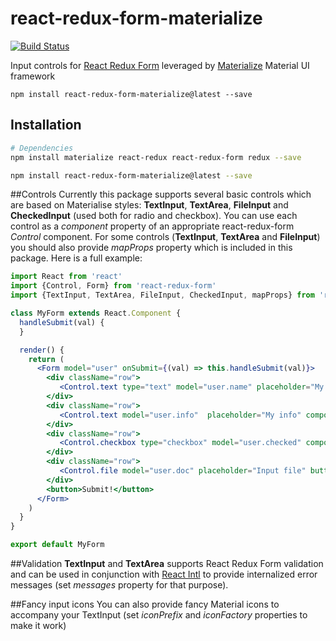 # react-redux-form-materialize

[![Build Status](https://travis-ci.org/nasushkov/react-redux-form-materialize.svg?branch=master)](https://travis-ci.org/nasushkov/react-redux-form-materialize)

Input controls for [React Redux Form](https://github.com/davidkpiano/react-redux-form) leveraged by [Materialize](https://github.com/Dogfalo/materialize) Material UI framework

`npm install react-redux-form-materialize@latest --save`

## Installation

```bash
# Dependencies 
npm install materialize react-redux react-redux-form redux --save

npm install react-redux-form-materialize@latest --save
```

##Controls
Currently this package supports several basic controls which are based on Materialise styles: **TextInput**, **TextArea**, **FileInput** and **CheckedInput** (used both for radio and checkbox).
You can use each control as a *component* property of an appropriate react-redux-form *Control* component. For some controls (**TextInput**, **TextArea** and **FileInput**) you should
also provide *mapProps* property which is included in this package. Here is a full example:

```jsx
import React from 'react'
import {Control, Form} from 'react-redux-form'
import {TextInput, TextArea, FileInput, CheckedInput, mapProps} from 'react-redux-form-materialize'

class MyForm extends React.Component {
  handleSubmit(val) {    
  }

  render() {
    return (
      <Form model="user" onSubmit={(val) => this.handleSubmit(val)}>
        <div className="row">
           <Control.text type="text" model="user.name" placeholder="My name" component={TextInput} mapProps={mapProps}/>
        </div> 
        <div className="row">
           <Control.text model="user.info"  placeholder="My info" component={TextArea} mapProps={mapProps}/>
        </div> 
        <div className="row">
           <Control.checkbox type="checkbox" model="user.checked" component={CheckedInput} />
        </div> 
        <div className="row">
           <Control.file model="user.doc" placeholder="Input file" buttonText="File" component={FileInput} mapProps={mapProps}/>
        </div>               
        <button>Submit!</button>
      </Form>
    )
  }
}

export default MyForm
```

##Validation
**TextInput** and **TextArea** supports React Redux Form validation and can be used in conjunction with [React Intl](https://github.com/yahoo/react-intl) to provide internalized error messages (set *messages* property for that purpose).

##Fancy input icons
You can also provide fancy Material icons to accompany your TextInput (set *iconPrefix* and *iconFactory* properties to make it work) 



